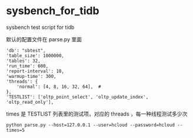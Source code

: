 # sysbench_for_tidb
sysbench test script for tidb

默认的配置文件在 parse.py 里面
```angular2html
'db': "sbtest",
'table_size': 1000000,
'tables': 32,
'run_time': 600,
'report-interval': 10,
'warmup-time': 300,
'threads': {
    'normal': [4, 8, 16, 32, 64],  #
},
'TESTLIST': ['oltp_point_select', 'oltp_update_index', 'oltp_read_only'],

```

times 是 TESTLIST 列表里的测试项，对应的 threads ，每一种线程测试多少次
```angular2html
python parse.py --host=127.0.0.1 --user=hcloud --password=hcloud --times=5
```

